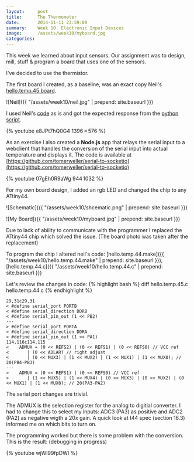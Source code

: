 ```yaml
---
layout:     post
title:      The Thermometer
date:       2014-11-11 23:59:00
summary:    Week 10. Electronic Input Devices
image:      /assets/week10/myboard.jpg
categories: 
---
```


This week we learned about input sensors. Our assignment was to design, mill, stuff & program a board that uses one of the sensors.

I've decided to use the thermistor.

The first board I created, as a baseline, was an exact copy Neil's [hello.temp.45 board](http://academy.cba.mit.edu/classes/input_devices/temp/hello.temp.45.png).

![Neil]({{ "/assets/week10/neil.jpg" | prepend: site.baseurl }})

I used Neil's [code](http://academy.cba.mit.edu/classes/input_devices/temp/hello.temp.45.c) as is and got the expected response from the [python script](http://academy.cba.mit.edu/classes/input_devices/temp/hello.temp.45.py). 

{% youtube e8JPt7hQ0G4 1396 × 576 %}

As an exercise I also created a **Node.js** app that relays the serial input to a webclient that handles the conversion of the serial input into actual temperature and displays it. The code is available at [https://github.com/tomerweller/serial-to-socketio](https://github.com/tomerweller/serial-to-socketio)

{% youtube 07gEh0R9aWg 944 1032 %}

For my own board design, I added an rgb LED and changed the chip to any ATtiny44.

![Schematic]({{ "/assets/week10/shcematic.png" | prepend: site.baseurl }})

![My Board]({{ "/assets/week10/myboard.jpg" | prepend: site.baseurl }})

Due to lack of ability to communicate with the programmer I replaced the ATtiny44 chip which solved the issue. (The board photo was taken after the replacement)

To program the chip I altered neil's code: 
[hello.temp.44.make]({{ "/assets/week10/hello.temp.44.make" | prepend: site.baseurl }}), [hello.temp.44.c]({{ "/assets/week10/hello.temp.44.c" | prepend: site.baseurl }})

Let's review the changes in code:
{% highlight bash %}
diff hello.temp.45.c hello.temp.44.c
{% endhighlight %}

	29,31c29,31
	< #define serial_port PORTB
	< #define serial_direction DDRB
	< #define serial_pin_out (1 << PB2)
	---
	> #define serial_port PORTA
	> #define serial_direction DDRA
	> #define serial_pin_out (1 << PA1)
	114,116c114,115
	<    ADMUX = (0 << REFS2) | (0 << REFS1) | (0 << REFS0) // VCC ref
	<       | (0 << ADLAR) // right adjust
	<       | (0 << MUX3) | (1 << MUX2) | (1 << MUX1) | (1 << MUX0); // 20(PB4-PB3)
	---
	>    ADMUX = (0 << REFS1) | (0 << REFS0) // VCC ref
	>       | (1 << MUX5) | (1 << MUX4) | (0 << MUX3) | (0 << MUX2) | (0 << MUX1) | (1 << MUX0); // 20(PA3-PA2)

The serial port changes are trivial. 

The ADMUX is the selection register for the analog to digitial converter. I had to change this to select my inputs: ADC3 (PA3) as positive and ADC2 (PA2) as negative wigth a 20x gain. A quick look at t44 spec (section 16.3) informed me on which bits to turn on.

The programming worked but there is some problem with the conversion. This is the result: (debugging in progress)

{% youtube wjWl99fpDWI %}
